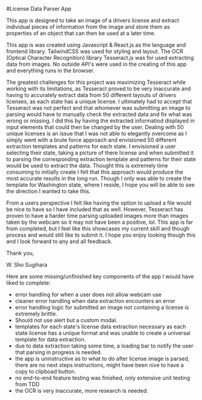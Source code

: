 #License Data Parser App

This app is designed to take an image of a drivers license and extract individual pieces of information from the image and store them as properties of an object that can then be used at a later time.

This app is was created using Javascript & React.js as the language and frontend library. TailwindCSS was used for styling and layout. The OCR (Optical Character Recognition) library Tesseract.js was for used extracting data from images. No outside API's were used in the creating of this app and everything runs in the browser.

The greatest challenges for this project was maximizing Tesseract while working with its limitations, as Tesseract proved to be very inaccurate and having to accurately extract data from 50 different layouts of drivers licenses, as each state has a unique license. I ultimately had to accept that Tesseract was not perfect and that whomever was submitting an image to parsing would have to manually check the extracted data and fix what was wrong or missing. I did this by having the extracted informatiod displayed in input elements that could then be changed by the user. Dealing with 50 unique licenses is an issue that I was not able to elegantly overcome as I simply went with a brute force approach and envisioned 50 different extraction templates and patterns for each state. I envisioned a user selecting their state, taking a picture of there license and when submitted it to parsing the corresponding extraction template and patterns for their state would be used to extract the data. Thought this is extremely time consuming to initially create I felt that this approach would produce the most accurate results in the long run. Though I only was able to create the template for Washington state, where I reside, I hope you will be able to see the direction I wanted to take this.

From a users perspective I felt like having the option to upload a file would be nice to have so I have included that as well. However, Tesseract has proven to have a harder time parsing uploaded images more than images taken by the webcam so it may not have been a positive, lol. This app is far from completed, but I feel like this showcases my current skill and though process and would still like to submit it. I hope you enjoy looking though this and I look forward to any and all feedback.

Thank you,

W. Sho Sugihara


Here are some missing/unfinished key components of the app I would have liked to complete:
 - error handling for when a user does not allow webcam use
 - cleaner error handling when data extraction encounters an error
 - error handling logic for submitted an image not containing a license is extremely brittle. 
 - Should not use alert but a custom modal.
 - templates for each state's license data extraction necessary as each state license has a unique format and was unable to create a universal template for data extraction.
 - due to data extraction taking some time, a loading bar to notify the user that parsing in progress is needed.
 - the app is uninstructive as to what to do after license image is parsed, there are no next steps instructions, might have been nive to have a copy to clipboad button.
 - no end-to-end feature testing was finished, only extensive unit testing from TDD
 - the OCR is very inaccurate, more research is needed.
